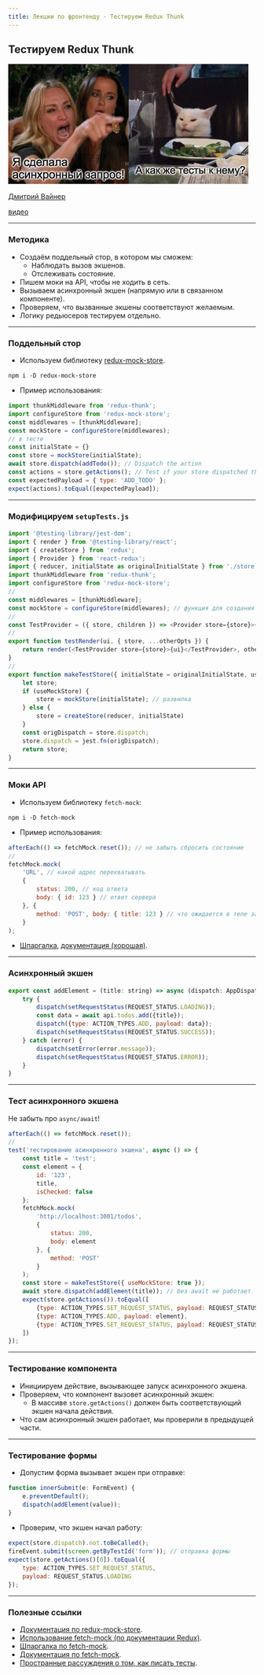 ```yaml
---
title: Лекции по фронтенду - Тестируем Redux Thunk
---
```


## Тестируем Redux Thunk

![react-testing library](assets/redux-api/redux-thunk-meme.png)

[Дмитрий Вайнер](https://github.com/dmitryweiner)

[видео](https://drive.google.com/file/d/1gGJaIE0CzD7yv8Ya0T7wayXgdI3ZMYmz/view?usp=sharing)

---

### Методика
* Создаём поддельный стор, в котором мы сможем:
  * Наблюдать вызов экшенов.
  * Отслеживать состояние.
* Пишем моки на API, чтобы не ходить в сеть.
* Вызываем асинхронный экшен (напрямую или в связанном компоненте).
* Проверяем, что вызванные экшены соответствуют желаемым.
* Логику редьюсеров тестируем отдельно.
  
---

### Поддельный стор
* Используем библиотеку [redux-mock-store](https://github.com/reduxjs/redux-mock-store).
```shell
npm i -D redux-mock-store
```
* Пример использования:

```js
import thunkMiddleware from 'redux-thunk';
import configureStore from 'redux-mock-store';
const middlewares = [thunkMiddleware];
const mockStore = configureStore(middlewares);
// в тесте
const initialState = {}
const store = mockStore(initialState);
await store.dispatch(addTodo()); // Dispatch the action
const actions = store.getActions(); // Test if your store dispatched the expected actions
const expectedPayload = { type: 'ADD_TODO' };
expect(actions).toEqual([expectedPayload]);
```

---

### Модифицируем ```setupTests.js```

```js
import '@testing-library/jest-dom';
import { render } from '@testing-library/react';
import { createStore } from 'redux';
import { Provider } from 'react-redux';
import { reducer, initialState as originalInitialState } from './store';
import thunkMiddleware from 'redux-thunk';
import configureStore from 'redux-mock-store';
//
const middlewares = [thunkMiddleware];
const mockStore = configureStore(middlewares); // функция для создания стора
//
const TestProvider = ({ store, children }) => <Provider store={store}>{children}</Provider>;
//
export function testRender(ui, { store, ...otherOpts }) {
    return render(<TestProvider store={store}>{ui}</TestProvider>, otherOpts)
}
//
export function makeTestStore({ initialState = originalInitialState, useMockStore = false } = {}) {
    let store;
    if (useMockStore) {
        store = mockStore(initialState); // развилка
    } else {
        store = createStore(reducer, initialState)
    }
    const origDispatch = store.dispatch;
    store.dispatch = jest.fn(origDispatch);
    return store;
}
```

---

### Моки API
* Используем библиотеку ```fetch-mock```:
```shell
npm i -D fetch-mock
```
* Пример использования:
```js
afterEach(() => fetchMock.reset()); // не забыть сбросить состояние
//
fetchMock.mock(
    'URL', // какой адрес перехватывать
    {
        status: 200, // код ответа
        body: { id: 123 } // ответ сервера
    }, {
        method: 'POST', body: { title: 123 } // что ожидается в теле запроса
    }
);
```
* [Шпаргалка](https://github.com/wheresrhys/fetch-mock/blob/master/docs/cheatsheet.md),
  [документация (хорошая)](http://www.wheresrhys.co.uk/fetch-mock/).

---

### Асинхронный экшен
```js
export const addElement = (title: string) => async (dispatch: AppDispatch) => {
    try {
        dispatch(setRequestStatus(REQUEST_STATUS.LOADING));
        const data = await api.todos.add({title});
        dispatch({type: ACTION_TYPES.ADD, payload: data});
        dispatch(setRequestStatus(REQUEST_STATUS.SUCCESS));
    } catch (error) {
        dispatch(setError(error.message));
        dispatch(setRequestStatus(REQUEST_STATUS.ERROR));
    }
}
```

---

### Тест асинхронного экшена
Не забыть про ```async/await```!
```js
afterEach(() => fetchMock.reset());
//
test('тестирование асинхронного экшена', async () => {
    const title = 'test';
    const element = {
        id: '123',
        title,
        isChecked: false
    };
    fetchMock.mock(
        'http://localhost:3001/todos',
        {
            status: 200,
            body: element
        }, {
            method: 'POST'
        }
    );
    const store = makeTestStore({ useMockStore: true });
    await store.dispatch(addElement(title)); // без await не работает
    expect(store.getActions()).toEqual([
        {type: ACTION_TYPES.SET_REQUEST_STATUS, payload: REQUEST_STATUS.LOADING},
        {type: ACTION_TYPES.ADD, payload: element},
        {type: ACTION_TYPES.SET_REQUEST_STATUS, payload: REQUEST_STATUS.SUCCESS}
    ])
});
```

---

### Тестирование компонента
* Инициируем действие, вызывающее запуск асинхронного экшена.
* Проверяем, что компонент вызовет асинхронный экшен:
  * В массиве ```store.getActions()``` должен быть соответствующий экшен начала действия.
* Что сам асинхронный экшен работает, мы проверили в предыдущей части.

---

### Тестирование формы
* Допустим форма вызывает экшен при отправке:
```ts
function innerSubmit(e: FormEvent) {
    e.preventDefault();
    dispatch(addElement(value));
}
```
* Проверим, что экшен начал работу:
```js
expect(store.dispatch).not.toBeCalled();
fireEvent.submit(screen.getByTestId('form')); // отправка формы
expect(store.getActions()[0]).toEqual({
    type: ACTION_TYPES.SET_REQUEST_STATUS,
    payload: REQUEST_STATUS.LOADING
});
```

---

### Полезные ссылки
* [Документация по redux-mock-store](https://github.com/reduxjs/redux-mock-store).
* [Использование fetch-mock (по документации Redux)](https://redux.js.org/recipes/writing-tests#async-action-creators).
* [Шпаргалка по fetch-mock](https://github.com/wheresrhys/fetch-mock/blob/master/docs/cheatsheet.md).
* [Документация по fetch-mock](http://www.wheresrhys.co.uk/fetch-mock/).
* [Пространные рассуждения о том, как писать тесты](https://michalzalecki.com/testing-redux-thunk-like-you-always-want-it/).